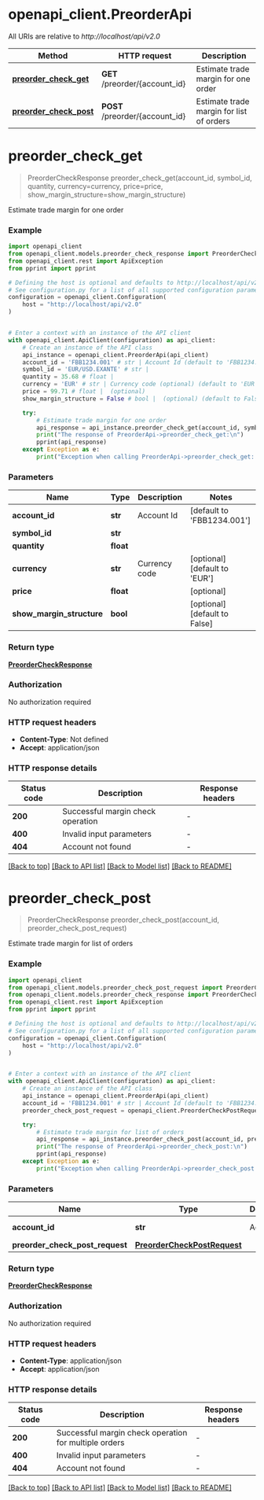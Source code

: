 # openapi_client.PreorderApi

All URIs are relative to *http://localhost/api/v2.0*

Method | HTTP request | Description
------------- | ------------- | -------------
[**preorder_check_get**](PreorderApi.md#preorder_check_get) | **GET** /preorder/{account_id} | Estimate trade margin for one order
[**preorder_check_post**](PreorderApi.md#preorder_check_post) | **POST** /preorder/{account_id} | Estimate trade margin for list of orders


# **preorder_check_get**
> PreorderCheckResponse preorder_check_get(account_id, symbol_id, quantity, currency=currency, price=price, show_margin_structure=show_margin_structure)

Estimate trade margin for one order

### Example


```python
import openapi_client
from openapi_client.models.preorder_check_response import PreorderCheckResponse
from openapi_client.rest import ApiException
from pprint import pprint

# Defining the host is optional and defaults to http://localhost/api/v2.0
# See configuration.py for a list of all supported configuration parameters.
configuration = openapi_client.Configuration(
    host = "http://localhost/api/v2.0"
)


# Enter a context with an instance of the API client
with openapi_client.ApiClient(configuration) as api_client:
    # Create an instance of the API class
    api_instance = openapi_client.PreorderApi(api_client)
    account_id = 'FBB1234.001' # str | Account Id (default to 'FBB1234.001')
    symbol_id = 'EUR/USD.EXANTE' # str | 
    quantity = 35.68 # float | 
    currency = 'EUR' # str | Currency code (optional) (default to 'EUR')
    price = 99.71 # float |  (optional)
    show_margin_structure = False # bool |  (optional) (default to False)

    try:
        # Estimate trade margin for one order
        api_response = api_instance.preorder_check_get(account_id, symbol_id, quantity, currency=currency, price=price, show_margin_structure=show_margin_structure)
        print("The response of PreorderApi->preorder_check_get:\n")
        pprint(api_response)
    except Exception as e:
        print("Exception when calling PreorderApi->preorder_check_get: %s\n" % e)
```



### Parameters


Name | Type | Description  | Notes
------------- | ------------- | ------------- | -------------
 **account_id** | **str**| Account Id | [default to &#39;FBB1234.001&#39;]
 **symbol_id** | **str**|  | 
 **quantity** | **float**|  | 
 **currency** | **str**| Currency code | [optional] [default to &#39;EUR&#39;]
 **price** | **float**|  | [optional] 
 **show_margin_structure** | **bool**|  | [optional] [default to False]

### Return type

[**PreorderCheckResponse**](PreorderCheckResponse.md)

### Authorization

No authorization required

### HTTP request headers

 - **Content-Type**: Not defined
 - **Accept**: application/json

### HTTP response details

| Status code | Description | Response headers |
|-------------|-------------|------------------|
**200** | Successful margin check operation |  -  |
**400** | Invalid input parameters |  -  |
**404** | Account not found |  -  |

[[Back to top]](#) [[Back to API list]](../README.md#documentation-for-api-endpoints) [[Back to Model list]](../README.md#documentation-for-models) [[Back to README]](../README.md)

# **preorder_check_post**
> PreorderCheckResponse preorder_check_post(account_id, preorder_check_post_request)

Estimate trade margin for list of orders

### Example


```python
import openapi_client
from openapi_client.models.preorder_check_post_request import PreorderCheckPostRequest
from openapi_client.models.preorder_check_response import PreorderCheckResponse
from openapi_client.rest import ApiException
from pprint import pprint

# Defining the host is optional and defaults to http://localhost/api/v2.0
# See configuration.py for a list of all supported configuration parameters.
configuration = openapi_client.Configuration(
    host = "http://localhost/api/v2.0"
)


# Enter a context with an instance of the API client
with openapi_client.ApiClient(configuration) as api_client:
    # Create an instance of the API class
    api_instance = openapi_client.PreorderApi(api_client)
    account_id = 'FBB1234.001' # str | Account Id (default to 'FBB1234.001')
    preorder_check_post_request = openapi_client.PreorderCheckPostRequest() # PreorderCheckPostRequest | 

    try:
        # Estimate trade margin for list of orders
        api_response = api_instance.preorder_check_post(account_id, preorder_check_post_request)
        print("The response of PreorderApi->preorder_check_post:\n")
        pprint(api_response)
    except Exception as e:
        print("Exception when calling PreorderApi->preorder_check_post: %s\n" % e)
```



### Parameters


Name | Type | Description  | Notes
------------- | ------------- | ------------- | -------------
 **account_id** | **str**| Account Id | [default to &#39;FBB1234.001&#39;]
 **preorder_check_post_request** | [**PreorderCheckPostRequest**](PreorderCheckPostRequest.md)|  | 

### Return type

[**PreorderCheckResponse**](PreorderCheckResponse.md)

### Authorization

No authorization required

### HTTP request headers

 - **Content-Type**: application/json
 - **Accept**: application/json

### HTTP response details

| Status code | Description | Response headers |
|-------------|-------------|------------------|
**200** | Successful margin check operation for multiple orders |  -  |
**400** | Invalid input parameters |  -  |
**404** | Account not found |  -  |

[[Back to top]](#) [[Back to API list]](../README.md#documentation-for-api-endpoints) [[Back to Model list]](../README.md#documentation-for-models) [[Back to README]](../README.md)

